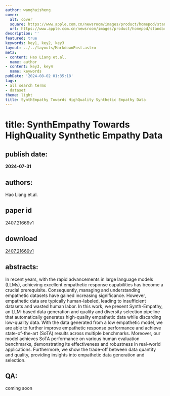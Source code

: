 ```yaml
---
author: wanghaisheng
cover:
  alt: cover
  square: https://www.apple.com.cn/newsroom/images/product/homepod/standard/Apple-HomePod-hero-230118_big.jpg.large_2x.jpg
  url: https://www.apple.com.cn/newsroom/images/product/homepod/standard/Apple-HomePod-hero-230118_big.jpg.large_2x.jpg
description: ''
featured: true
keywords: key1, key2, key3
layout: ../../layouts/MarkdownPost.astro
meta:
- content: Hao Liang et.al.
  name: author
- content: key3, key4
  name: keywords
pubDate: '2024-08-02 01:35:18'
tags:
- all search terms
- dataset
theme: light
title: SynthEmpathy Towards HighQuality Synthetic Empathy Data
---
```


# title: SynthEmpathy Towards HighQuality Synthetic Empathy Data 
## publish date: 
**2024-07-31** 
## authors: 
  Hao Liang et.al. 
## paper id
2407.21669v1
## download
[2407.21669v1](http://arxiv.org/abs/2407.21669v1)
## abstracts:
In recent years, with the rapid advancements in large language models (LLMs), achieving excellent empathetic response capabilities has become a crucial prerequisite. Consequently, managing and understanding empathetic datasets have gained increasing significance. However, empathetic data are typically human-labeled, leading to insufficient datasets and wasted human labor. In this work, we present Synth-Empathy, an LLM-based data generation and quality and diversity selection pipeline that automatically generates high-quality empathetic data while discarding low-quality data. With the data generated from a low empathetic model, we are able to further improve empathetic response performance and achieve state-of-the-art (SoTA) results across multiple benchmarks. Moreover, our model achieves SoTA performance on various human evaluation benchmarks, demonstrating its effectiveness and robustness in real-world applications. Furthermore, we show the trade-off between data quantity and quality, providing insights into empathetic data generation and selection.
## QA:
coming soon
